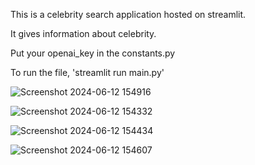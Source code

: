 This is a celebrity search application hosted on streamlit.

It gives information about celebrity.

Put your openai_key in the constants.py

To run the file, 'streamlit run main.py'

![Screenshot 2024-06-12 154916](https://github.com/Shreya-khandelwal/Celebrity_Search_Application/assets/42573000/c43f8387-a47d-4d60-92a9-c5d26ee51b85)


![Screenshot 2024-06-12 154332](https://github.com/Shreya-khandelwal/Celebrity_Search_Application/assets/42573000/da9174e8-2e82-4e32-8656-b2275c291fdc)


![Screenshot 2024-06-12 154434](https://github.com/Shreya-khandelwal/Celebrity_Search_Application/assets/42573000/0013045f-0336-40cc-8a58-594597f1400a)


![Screenshot 2024-06-12 154607](https://github.com/Shreya-khandelwal/Celebrity_Search_Application/assets/42573000/92203058-f772-428e-8df0-b1020a3ab007)





